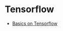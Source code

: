 # Tensorflow

* [Basics on Tensorflow](https://github.com/dawkiny/Tensorflow/new/master/scripts/basic.md)
